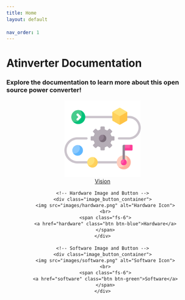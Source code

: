 ```yaml
---
title: Home
layout: default

nav_order: 1
---
```


# **Atinverter Documentation**
### Explore the documentation to learn more about this open source power converter!

<html>
<head>
  <style>
    .all_images {
      text-align: center; /* Center the entire section */
    }

    /* Style for each image and button container */
    .image_button_container {
      display: inline-block; /* Make each container inline */
      text-align: center; /* Center content within each container */
      margin: 21px; /* Add spacing between containers */
    }

    /* Style for images */
    .image_button_container img {
      width: 200px;
      height: 200px;
    }
  </style>
</head>
<body>
  <div class="all_images">
    <!-- Vision Image and Button -->
    <div class="image_button_container">
      <img src="images/vision.png" alt="Vision Icon">
      <br>
      <span class="fs-6">
      <a href="vision" class="btn btn-purple">Vision</a>
      </span>
    </div>

    <!-- Hardware Image and Button -->
    <div class="image_button_container">
      <img src="images/hardware.png" alt="Hardware Icon">
      <br>
      <span class="fs-6">
      <a href="hardware" class="btn btn-blue">Hardware</a>
      </span>
    </div>

    <!-- Software Image and Button -->
    <div class="image_button_container">
      <img src="images/software.png" alt="Software Icon">
      <br>
      <span class="fs-6">
      <a href="software" class="btn btn-green">Software</a>
      </span>
    </div>
  </div>
</body>
</html>




